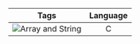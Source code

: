 | Tags | Language |
| :--: | :--: |
| ![Array and String](https://github.com/3xc0l4b9r/NoteBooks_C/tree/master/LeetCode/ArrayandString "数组和字符串") | C |
